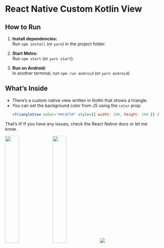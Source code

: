 # React Native Custom Kotlin View

## How to Run

1. **Install dependencies:**  
   Run `npm install` (or `yarn`) in the project folder.

2. **Start Metro:**  
   Run `npm start` (or `yarn start`).

3. **Run on Android:**  
   In another terminal, run `npm run android` (or `yarn android`).

## What’s Inside

- There’s a custom native view written in Kotlin that shows a triangle.
- You can set the background color from JS using the `color` prop:
  ```jsx
  <TriangleView color="#4CAF50" style={{ width: 200, height: 200 }} />
  ```

That’s it! If you have any issues, check the React Native docs or let me know.
<p float="left">
  <img src="https://github.com/user-attachments/assets/018fbb20-6f0c-4fbc-a544-e852f755f698" width="30%" />
  <img src="https://github.com/user-attachments/assets/4d7b0457-0b56-4ae1-bc71-57ddb26bb289" width="30%" />
   <img src="https://github.com/user-attachments/assets/a0ad3b06-17ef-4b3d-a55f-2bf62b769759" width=`30%/>
</p>

